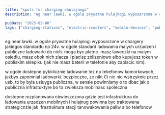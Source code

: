 ```yaml
---
title: "spots for charging ehulajnoga"
description: "eg near lawki. w ogole prywatne hulajnogi wyposarzone w chargery jakiegos standardu np 24v. w ogole standard ladowania malych urzadzen i publiczne ladowarki do ..."

pubDate: "2025-03-08"
tags: ["charging-stations", "electric-scooters", "mobile-devices", "public-infrastructure", "innovation", "urban-mobility", "technology"]
---
```


eg near lawki. w ogole prywatne hulajnogi wyposarzone w chargery jakiegos standardu np 24v. w ogole standard ladowania malych urzadzen i publiczne ladowarki do nich. moga byc platne. masz laweczki na malym osiedlu, masz obok nich zlacza i placisz zblizeniowo albo kupujesz token w pobliskim sklepiku (jak nie masz baterii w telefonie aby zaplacic nim). 

w ogole dostepne pybklicznie ladowanie tez np tekefonow komorkowych, jakbys zapomnial ladowarki. bezpieczne, ze nikt Ci nic nie wstrzyknie przez usb, to by byla usluyga publiczna, w sensie powinnismy o to dbac jak o publiczna infrastuktyre bo to zwieksza mobilnasc spoleczna

dostepne rozplanowana obwieszczona gdzie jest infastruktura do ladowania urzadzen mobilnych i hulajnug powinna byc traktowana strategicnzie jak ifrastruktura stacji tanowakowania paliw albo telefonow
